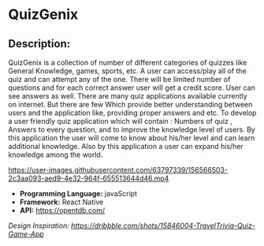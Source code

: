 # QuizGenix

## Description: 
QuizGenix is a collection of number of different categories of quizzes like General Knowledge, games, sports, etc. 
A user can access/play all of the quiz and can attempt any of the one. There will be limited number of questions and for each correct answer user will get a credit score.
User can see answers as well. There are many quiz applications available currently on internet. 
But there are few Which provide better understanding between users and the application like, providing proper answers and etc. 
To develop a user friendly quiz application which will contain : Numbers of quiz , Answers to every question, and to improve the knowledge level of users. 
By this application the user will come to know about his/her level and can learn additional knowledge. Also by this application a user can expand his/her knowledge among the world.

https://user-images.githubusercontent.com/63797339/156566503-2c3aa093-aed9-4e32-964f-655513644d46.mp4



* **Programming Language:** javaScript
* **Framework:** React Native
* **API:** https://opentdb.com/



*Design Inspiration: https://dribbble.com/shots/15846004-TravelTrivia-Quiz-Game-App*
